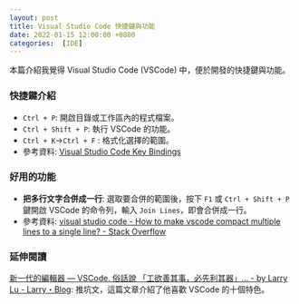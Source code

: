 ```yaml
---
layout: post
title: Visual Studio Code 快捷鍵與功能
date: 2022-01-15 12:00:00 +0800
categories:  [IDE]
--- 
```


本篇介紹我覺得 Visual Studio Code (VSCode) 中，便於開發的快捷鍵與功能。

### 快捷鍵介紹

- `Ctrl + P`: 開啟目錄或工作區內的程式檔案。
- `Ctrl + Shift + P`: 執行 VSCode 的功能。
- `Ctrl + K`->`Ctrl + F` : 格式化選擇的範圍。
- 參考資料: [Visual Studio Code Key Bindings](https://code.visualstudio.com/docs/getstarted/keybindings)

### 好用的功能

- **把多行文字合併成一行**: 選取要合併的範圍後，按下 `F1` 或 `Ctrl + Shift + P` 鍵開啟 VSCode 的命令列，輸入 `Join Lines`，即會合併成一行。
- 參考資料: [visual studio code - How to make vscode compact multiple lines to a single line? - Stack Overflow](https://stackoverflow.com/questions/45204617/how-to-make-vscode-compact-multiple-lines-to-a-single-line)

### 延伸閱讀

[新一代的編輯器 — VSCode. 俗話說 「工欲善其事，必先利其器」… - by Larry Lu - Larry・Blog](https://larrylu.blog/vscode-1b6f24e082ba): 推坑文，這篇文章介紹了他喜歡 VSCode 的十個特色。